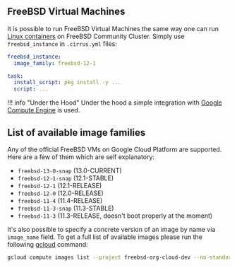 ## FreeBSD Virtual Machines

It is possible to run FreeBSD Virtual Machines the same way one can run [Linux containers](linux.md) on FreeBSD Community Cluster. 
Simply use `freebsd_instance` in `.cirrus.yml` files:

```yaml
freebsd_instance:
  image_family: freebsd-12-1

task:
  install_script: pkg install -y ...
  script: ...
```

!!! info "Under the Hood"
    Under the hood a simple integration with [Google Compute Engine](supported-computing-services.md#compute-engine) 
    is used.

## List of available image families

Any of the official FreeBSD VMs on Google Cloud Platform are supported. Here are a few of them which are self explanatory:

* `freebsd-13-0-snap` (13.0-CURRENT)
* `freebsd-12-1-snap` (12.1-STABLE)
* `freebsd-12-1`      (12.1-RELEASE)
* `freebsd-12-0`      (12.0-RELEASE)
* `freebsd-11-4`      (11.4-RELEASE)
* `freebsd-11-3-snap` (11.3-STABLE)
* `freebsd-11-3`      (11.3-RELEASE, doesn't boot properly at the moment)

It's also possible to specify a concrete version of an image by name via `image_name` field. To get a full list of
available images please run the following [gcloud](https://cloud.google.com/sdk/gcloud/) command:

```bash
gcloud compute images list --project freebsd-org-cloud-dev --no-standard-images
```
